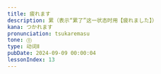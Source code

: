 ```yaml
---
title: 疲れます
description: 累（表示“累了”这一状态时用【疲れました】）
kana: つかれます
pronunciation: tsukaremasu
tone: ⓪
type: 动词Ⅱ
pubDate: 2024-09-09 00:00:04
lessonIndex: 13
---
```

